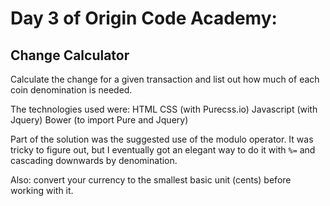 # Day 3 of Origin Code Academy:

## Change Calculator

Calculate the change for a given transaction and list out how much of each coin denomination is needed.

The technologies used were:
HTML
CSS (with Purecss.io)
Javascript (with Jquery)
Bower (to import Pure and Jquery)

Part of the solution was the suggested use of the modulo operator. It was tricky to figure out, but I eventually got an elegant way to do it with `%=` and cascading downwards by denomination.

Also: convert your currency to the smallest basic unit (cents) before working with it.